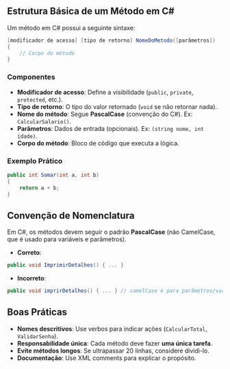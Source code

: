 ## **Estrutura Básica de um Método em C#**

Um método em C# possui a seguinte sintaxe:

```csharp
[modificador de acesso] [tipo de retorno] NomeDoMetodo([parâmetros])
{
    // Corpo do método
}
```

### **Componentes**

- **Modificador de acesso**: Define a visibilidade (`public`, `private`, `protected`, etc.).
- **Tipo de retorno**: O tipo do valor retornado (`void` se não retornar nada).
- **Nome do método**: Segue **PascalCase** (convenção do C#). Ex: `CalcularSalario()`.
- **Parâmetros**: Dados de entrada (opcionais). Ex: `(string nome, int idade)`.
- **Corpo do método**: Bloco de código que executa a lógica.

### **Exemplo Prático**

```csharp
public int Somar(int a, int b)
{
    return a + b;
}
```

## **Convenção de Nomenclatura**

Em C#, os métodos devem seguir o padrão **PascalCase** (não CamelCase, que é usado para variáveis e parâmetros).

- **Correto**:

```csharp
public void ImprimirDetalhes() { ... }
```

- **Incorreto**:

```csharp
public void imprirDetalhes() { ... } // camelCase é para parâmetros/variáveis
```

## **Boas Práticas**

- **Nomes descritivos**: Use verbos para indicar ações (`CalcularTotal`, `ValidarSenha`).
- **Responsabilidade única**: Cada método deve fazer **uma única tarefa**.
- **Evite métodos longos**: Se ultrapassar 20 linhas, considere dividi-lo.
- **Documentação**: Use XML comments para explicar o propósito.
